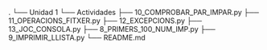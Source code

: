 .
└── Unidad 1
    └── Actividades
        ├── 10_COMPROBAR_PAR_IMPAR.py
        ├── 11_OPERACIONS_FITXER.py
        ├── 12_EXCEPCIONS.py
        ├── 13_JOC_CONSOLA.py
        ├── 8_PRIMERS_100_NUM_IMP.py
        ├── 9_IMPRIMIR_LLISTA.py
        └── README.md
